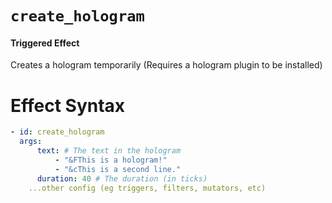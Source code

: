 # `create_hologram`

#### Triggered Effect

Creates a hologram temporarily (Requires a hologram plugin to be installed)

# Effect Syntax

```yaml
- id: create_hologram
  args:
      text: # The text in the hologram
          - "&FThis is a hologram!"
          - "&cThis is a second line."
      duration: 40 # The duration (in ticks)
    ...other config (eg triggers, filters, mutators, etc)
```